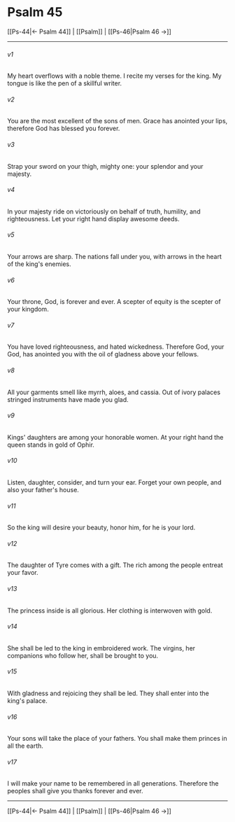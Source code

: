 # Psalm 45

[[Ps-44|← Psalm 44]] | [[Psalm]] | [[Ps-46|Psalm 46 →]]
***



###### v1 
My heart overflows with a noble theme. I recite my verses for the king. My tongue is like the pen of a skillful writer. 

###### v2 
You are the most excellent of the sons of men. Grace has anointed your lips, therefore God has blessed you forever. 

###### v3 
Strap your sword on your thigh, mighty one: your splendor and your majesty. 

###### v4 
In your majesty ride on victoriously on behalf of truth, humility, and righteousness. Let your right hand display awesome deeds. 

###### v5 
Your arrows are sharp. The nations fall under you, with arrows in the heart of the king's enemies. 

###### v6 
Your throne, God, is forever and ever. A scepter of equity is the scepter of your kingdom. 

###### v7 
You have loved righteousness, and hated wickedness. Therefore God, your God, has anointed you with the oil of gladness above your fellows. 

###### v8 
All your garments smell like myrrh, aloes, and cassia. Out of ivory palaces stringed instruments have made you glad. 

###### v9 
Kings' daughters are among your honorable women. At your right hand the queen stands in gold of Ophir. 

###### v10 
Listen, daughter, consider, and turn your ear. Forget your own people, and also your father's house. 

###### v11 
So the king will desire your beauty, honor him, for he is your lord. 

###### v12 
The daughter of Tyre comes with a gift. The rich among the people entreat your favor. 

###### v13 
The princess inside is all glorious. Her clothing is interwoven with gold. 

###### v14 
She shall be led to the king in embroidered work. The virgins, her companions who follow her, shall be brought to you. 

###### v15 
With gladness and rejoicing they shall be led. They shall enter into the king's palace. 

###### v16 
Your sons will take the place of your fathers. You shall make them princes in all the earth. 

###### v17 
I will make your name to be remembered in all generations. Therefore the peoples shall give you thanks forever and ever.

***
[[Ps-44|← Psalm 44]] | [[Psalm]] | [[Ps-46|Psalm 46 →]]
